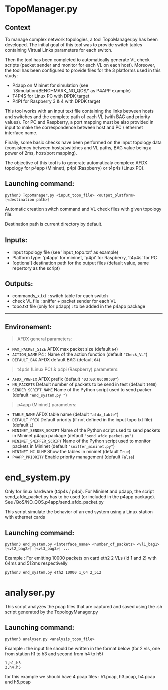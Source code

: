 # TopoManager.py

## Context

To manage complex network topologies, a tool TopoManager.py has been developed. The initial goal of this tool was to provide switch tables containing Virtual Links parameters for each switch.

Then the tool has been completed to automatically generate VL check scripts (packet sender and monitor for each VL on each host).
Moreover, the tool has been configured to provide files for the 3 platforms used in this study:
- P4app on Mininet for simulation (see '/Simulation/BENCHMARK_NO_QOS/' as P4APP example)
- T4P4S for Linux PC with DPDK target
- P4PI for Raspberry 3 & 4 with DPDK target

This tool works with an input text file containing the links between hosts and switches and the complete path of each VL (with BAG and priority values). For PC and Raspberry, a port mapping must be also provided in input to make the correspondence between host and PC / ethernet interface name.

Finally, some basic checks have been performed on the input topology data (consistency between hosts/switches and VL paths, BAG value being a power of 2ms, host/port mapping).




The objective of this tool is to generate automaticaly complexe AFDX topology for p4app (Mininet), p4pi (Raspberry) or t4p4s (Linux PC).

## Launching command: 
```shell
python3 TopoManager.py <input_topo_file> <output_platform> [<destination path>]
```
Automatic creation switch command and VL check files with given topology file.

Destination path is current directory by default.

## Inputs: 
- Input topology file (see 'input_topo.txt' as example)
- Platform type: 'p4app' for mininet, 'p4pi' for Raspberry, 't4p4s' for PC
- [optional] destination path for the output files (default value, same repertory as the script) 

## Outputs:
- commands_x.txt : switch table for each switch
- check VL file : sniffer + packet sender for each VL
- topo.txt file (only for p4app) : to be added in the p4app package

---

## Environement:

> AFDX general parameters:
- `MAX_PACKET_SIZE` AFDX max packet size (default `64`)
- `ACTION_NAME` P4 : Name of the action function (default `"Check_VL"`)
- `DEFAULT_BAG` AFDX default BAG (default `64`)

> t4p4s (Linux PC) & p4pi (Raspberry) parameters:
- `AFDX_PREFIX` AFDX prefix (default `"03:00:00:00:00"`)
- `NB_PACKETS` Default number of packets to be send in test (default `1000`)
- `SENDER_SCRIPT_NAME` Name of the Python script used to send packer (default `"end_system.py "`)

> p4app (Mininet) parameters:
- `TABLE_NAME` AFDX table name (default `"afdx_table"`)
- `DEFAULT_PRIO` Default priority (if not defined in the input topo txt file) (default `1`)
- `MININET_SENDER_SCRIPT` Name of the Python script used to send packets in Mininet p4app package (default `"send_afdx_packet.py"`)
- `MININET_SNIFFER_SCRIPT` Name of the Python script used to monitor packets in Mininet (default `"sniffer_mininet.py"`)
- `MININET_MC_DUMP` Show the tables in mininet (default `True`)
- `P4APP_PRIORITY` Enable priority management (default `False`)



# end_system.py

Only for linux hardware (t4p4s / p4pi).
For Mininet and p4app, the script send_afdx_packet.py has to be used (or included in the p4app package).
See /QoS/NO_QOS.p4app/send_afdx_packet.py

This script simulate the behavior of an end system using a Linux station with ethernet cards

## Launching command: 
```shell
python3 end_system.py <interface_name> <number_of_packets> <vl1_bag1> [<vl2_bag2>] [<vl3_bag3>] ...
```
Example : For emitting 10000 packets on card eth2 2 VLs (id 1 and 2) with 64ms and 512ms respectivelly
```
python3 end_system.py eth2 10000 1_64 2_512
```
# analyser.py

This script analyzes the pcap files that are captured and saved using the .sh script generated by the TopologyManager.py

## Launching command: 
```shell
python3 analyser.py <analysis_topo_file>
```
Example : the input file should be written in the format below (for 2 vls, one from station h1 to h3 and second from h4 to h5)
```
1,h1,h3
2,h4,h5
```
for this example we should have 4 pcap files : h1.pcap, h3.pcap, h4.pcap and h5.pcap

